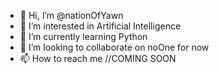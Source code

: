 - 👋 Hi, I’m @nationOfYawn
- 👀 I’m interested in Artificial Intelligence
- 🌱 I’m currently learning Python
- 💞️ I’m looking to collaborate on noOne for now
- 📫 How to reach me //COMING SOON

<!---
nationOfYawn/nationOfYawn is a ✨ special ✨ repository because its `README.md` (this file) appears on your GitHub profile.
You can click the Preview link to take a look at your changes.
--->
